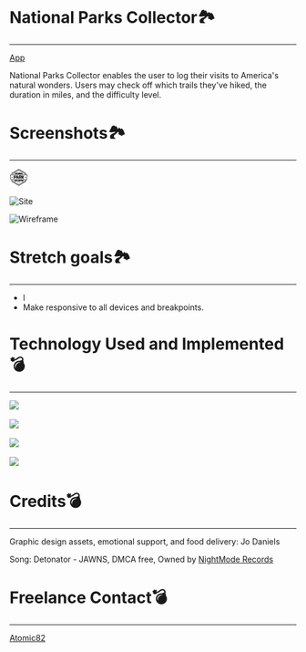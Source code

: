 # National Parks Collector🏞
----
[App](https://nationalparkscollector.herokuapp.com/)

National Parks Collector enables the user to log their visits to America's natural wonders. Users may check off which trails they've hiked, the duration in miles, and the difficulty level.

# Screenshots🏞
----
![Badge](/assets/Badge.png)

![Site](/assets/Site.png)

![Wireframe](/assets/Wireframe.png)

# Stretch goals🏞
----
- l
- Make responsive to all devices and breakpoints.

# Technology Used and Implemented💣
----

<a href="a"><img src="https://img.shields.io/badge/GitHub-100000?style=for-the-badge&logo=github&logoColor=white"/></a>

<a href="a"><img src="https://img.shields.io/badge/JavaScript-F7DF1E?style=for-the-badge&logo=javascript&logoColor=black"/></a>

<a href="a"><img src="https://img.shields.io/badge/HTML-239120?style=for-the-badge&logo=html5&logoColor=white"/></a>

<a href="a"><img src="https://img.shields.io/badge/CSS-239120?&style=for-the-badge&logo=css3&logoColor=white"/></a>

# Credits💣
----
Graphic design assets, emotional support, and food delivery: Jo Daniels

Song: Detonator - JAWNS, 
DMCA free, Owned by [NightMode Records](https://nightmoderecs.com/)

# Freelance Contact💣
----
[Atomic82](https://www.atomic82.com/)

